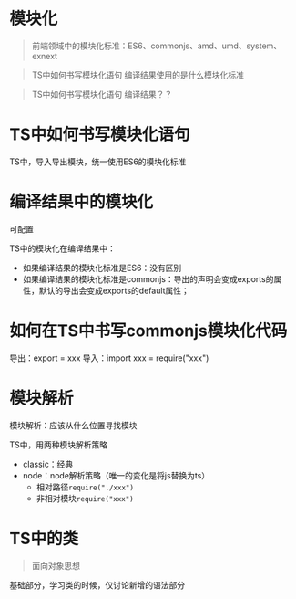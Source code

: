 # 模块化

> 前端领域中的模块化标准：ES6、commonjs、amd、umd、system、exnext

> TS中如何书写模块化语句
> 编译结果使用的是什么模块化标准

> TS中如何书写模块化语句
> 编译结果？？

# TS中如何书写模块化语句

TS中，导入导出模块，统一使用ES6的模块化标准


# 编译结果中的模块化

可配置

TS中的模块化在编译结果中：

- 如果编译结果的模块化标准是ES6：没有区别
- 如果编译结果的模块化标准是commonjs：导出的声明会变成exports的属性，默认的导出会变成exports的default属性；

# 如何在TS中书写commonjs模块化代码

导出：export = xxx
导入：import xxx = require("xxx")


# 模块解析

模块解析：应该从什么位置寻找模块

TS中，用两种模块解析策略

- classic：经典
- node：node解析策略（唯一的变化是将js替换为ts）
    - 相对路径```require("./xxx")```
    - 非相对模块```require("xxx")```

# TS中的类

>面向对象思想

基础部分，学习类的时候，仅讨论新增的语法部分